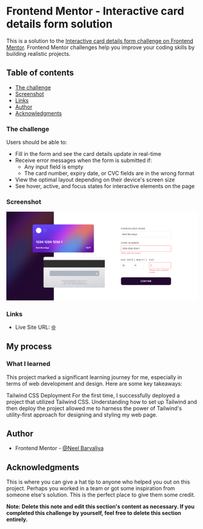 # Frontend Mentor - Interactive card details form solution

This is a solution to the [Interactive card details form challenge on Frontend Mentor](https://www.frontendmentor.io/challenges/interactive-card-details-form-XpS8cKZDWw). Frontend Mentor challenges help you improve your coding skills by building realistic projects.

## Table of contents

- [The challenge](#the-challenge)
- [Screenshot](#screenshot)
- [Links](#links)
- [Author](#author)
- [Acknowledgments](#acknowledgments)

### The challenge

Users should be able to:

- Fill in the form and see the card details update in real-time
- Receive error messages when the form is submitted if:
  - Any input field is empty
  - The card number, expiry date, or CVC fields are in the wrong format
- View the optimal layout depending on their device's screen size
- See hover, active, and focus states for interactive elements on the page

### Screenshot

![](./images/ss.png)

### Links

- Live Site URL: [🌐](https://neilneel-interactive-card-form.netlify.app/)

## My process

### What I learned

This project marked a significant learning journey for me, especially in terms of web development and design. Here are some key takeaways:

Tailwind CSS Deployment
For the first time, I successfully deployed a project that utilized Tailwind CSS. Understanding how to set up Tailwind and then deploy the project allowed me to harness the power of Tailwind's utility-first approach for designing and styling my web page.

## Author

- Frontend Mentor - [@Neel Barvaliya](https://www.frontendmentor.io/profile/NeilNeel)

## Acknowledgments

This is where you can give a hat tip to anyone who helped you out on this project. Perhaps you worked in a team or got some inspiration from someone else's solution. This is the perfect place to give them some credit.

**Note: Delete this note and edit this section's content as necessary. If you completed this challenge by yourself, feel free to delete this section entirely.**
